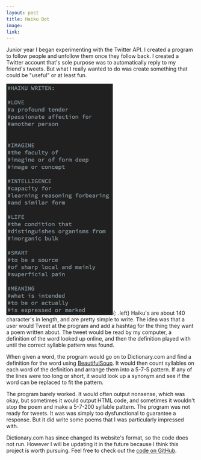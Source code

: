 ```yaml
---
layout: post
title: Haiku Bot
image:
link: 
---
```


Junior year I began experimenting with the Twitter API. I created a program to follow people and unfollow them once they follow back. I created a Twitter account that's sole purpose was to automatically reply to my friend's tweets. But what I really wanted to do was create something that could be "useful" or at least fun.

![List of poems written by the Haiku Bot](https://github.com/pjflanagan/HaikuBot/blob/master/Poems.png?raw=true){: .left} Haiku's are about 140 character's in length, and are pretty simple to write. The idea was that a user would Tweet at the program and add a hashtag for the thing they want a poem written about. The tweet would be read by my computer, a definition of the word looked up online, and then the definition played with until the correct syllable pattern was found.

When given a word, the program would go on to Dictionary.com and find a definition for the word using [BeautifulSoup](https://www.crummy.com/software/BeautifulSoup/). It would then count syllables on each word of the definition and arrange them into a 5-7-5 pattern. If any of the lines were too long or short, it would look up a synonym and see if the word can be replaced to fit the pattern.

The program barely worked. It would often output nonsense, which was okay, but sometimes it would output HTML code, and sometimes it wouldn't stop the poem and make a 5-7-200 syllable pattern. The program was not ready for tweets. It was was simply too dysfunctional to guarantee a response. But it did write some poems that I was particularly impressed with.

Dictionary.com has since changed its website's format, so the code does not run. However I will be updating it in the future because I think this project is worth pursuing. Feel free to check out the [code on GitHub](https://github.com/pjflanagan/HaikuTwitter).
